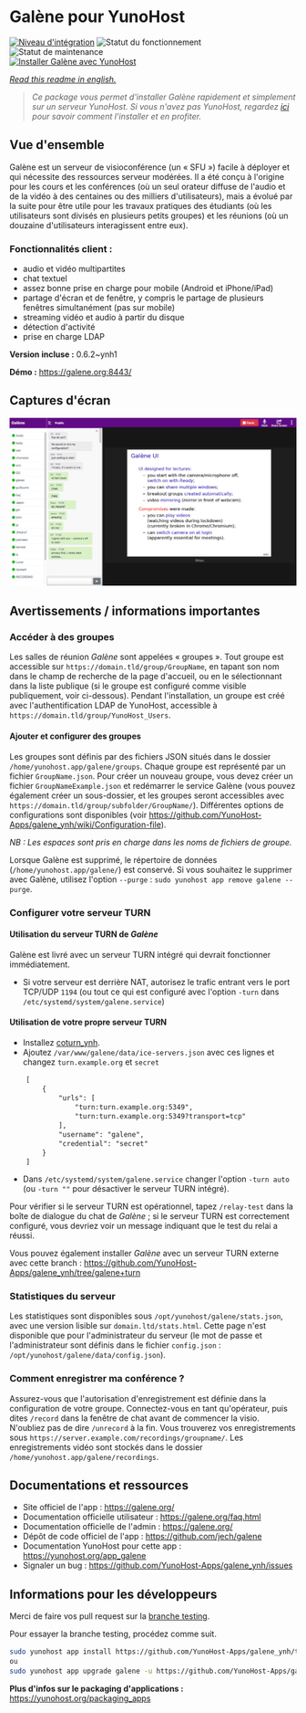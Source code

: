 <!--
N.B.: This README was automatically generated by https://github.com/YunoHost/apps/tree/master/tools/README-generator
It shall NOT be edited by hand.
-->

# Galène pour YunoHost

[![Niveau d'intégration](https://dash.yunohost.org/integration/galene.svg)](https://dash.yunohost.org/appci/app/galene) ![Statut du fonctionnement](https://ci-apps.yunohost.org/ci/badges/galene.status.svg) ![Statut de maintenance](https://ci-apps.yunohost.org/ci/badges/galene.maintain.svg)  
[![Installer Galène avec YunoHost](https://install-app.yunohost.org/install-with-yunohost.svg)](https://install-app.yunohost.org/?app=galene)

*[Read this readme in english.](./README.md)*

> *Ce package vous permet d'installer Galène rapidement et simplement sur un serveur YunoHost.
Si vous n'avez pas YunoHost, regardez [ici](https://yunohost.org/#/install) pour savoir comment l'installer et en profiter.*

## Vue d'ensemble

Galène est un serveur de visioconférence (un « SFU ») facile à déployer et qui nécessite des ressources serveur modérées. Il a été conçu à l'origine pour les cours et les conférences (où un seul orateur diffuse de l'audio et de la vidéo à des centaines ou des milliers d'utilisateurs), mais a évolué par la suite pour être utile pour les travaux pratiques des étudiants (où les utilisateurs sont divisés en plusieurs petits groupes) et les réunions (où un douzaine d'utilisateurs interagissent entre eux).

### Fonctionnalités client :

- audio et vidéo multipartites
- chat textuel
- assez bonne prise en charge pour mobile (Android et iPhone/iPad)
- partage d'écran et de fenêtre, y compris le partage de plusieurs fenêtres simultanément (pas sur mobile)
- streaming vidéo et audio à partir du disque
- détection d'activité
- prise en charge LDAP


**Version incluse :** 0.6.2~ynh1

**Démo :** https://galene.org:8443/

## Captures d'écran

![Capture d'écran de Galène](./doc/screenshots/screenshot.png)

## Avertissements / informations importantes

### Accéder à des groupes

Les salles de réunion *Galène* sont appelées « groupes ». Tout groupe est accessible sur `https://domain.tld/group/GroupName`, en tapant son nom dans le champ de recherche de la page d'accueil, ou en le sélectionnant dans la liste publique (si le groupe est configuré comme visible publiquement, voir ci-dessous).
Pendant l'installation, un groupe est créé avec l'authentification LDAP de YunoHost, accessible à `https://domain.tld/group/YunoHost_Users`.

#### Ajouter et configurer des groupes

Les groupes sont définis par des fichiers JSON situés dans le dossier `/home/yunohost.app/galene/groups`. Chaque groupe est représenté par un fichier `GroupName.json`.
Pour créer un nouveau groupe, vous devez créer un fichier `GroupNameExample.json` et redémarrer le service Galène (vous pouvez également créer un sous-dossier, et les groupes seront accessibles avec` https://domain.tld/group/subfolder/GroupName/`). Différentes options de configurations sont disponibles (voir https://github.com/YunoHost-Apps/galene_ynh/wiki/Configuration-file).

*NB : Les espaces sont pris en charge dans les noms de fichiers de groupe.* 

Lorsque Galène est supprimé, le répertoire de données (`/home/yunohost.app/galene/`) est conservé. Si vous souhaitez le supprimer avec Galène, utilisez l'option `--purge` : `sudo yunohost app remove galene --purge`. 

### Configurer votre serveur TURN

#### Utilisation du serveur TURN de *Galène*
Galène est livré avec un serveur TURN intégré qui devrait fonctionner immédiatement.
- Si votre serveur est derrière NAT, autorisez le trafic entrant vers le port TCP/UDP `1194` (ou tout ce qui est configuré avec l'option `-turn` dans `/etc/systemd/system/galene.service`)

#### Utilisation de votre propre serveur TURN
- Installez [coturn_ynh](https://github.com/YunoHost-Apps/coturn_ynh).
- Ajoutez `/var/www/galene/data/ice-servers.json` avec ces lignes et changez `turn.example.org` et `secret`

```
    [
        {
            "urls": [
                "turn:turn.example.org:5349",
                "turn:turn.example.org:5349?transport=tcp"
            ],
            "username": "galene",
            "credential": "secret"
        }
    ]
``` 
- Dans `/etc/systemd/system/galene.service` changer l'option `-turn auto` (ou `-turn ""` pour désactiver le serveur TURN intégré). 

Pour vérifier si le serveur TURN est opérationnel, tapez `/relay-test` dans la boîte de dialogue du chat de *Galène* ; si le serveur TURN est correctement configuré, vous devriez voir un message indiquant que le test du relai a réussi.

Vous pouvez également installer *Galène* avec un serveur TURN externe avec cette branch : https://github.com/YunoHost-Apps/galene_ynh/tree/galene+turn

### Statistiques du serveur

Les statistiques sont disponibles sous `/opt/yunohost/galene/stats.json`, avec une version lisible sur `domain.ltd/stats.html`. Cette page n'est disponible que pour l'administrateur du serveur (le mot de passe et l'administrateur sont définis dans le fichier `config.json` : `/opt/yunohost/galene/data/config.json`).

### Comment enregistrer ma conférence ?

Assurez-vous que l'autorisation d'enregistrement est définie dans la configuration de votre groupe. Connectez-vous en tant qu'opérateur, puis dites `/record` dans la fenêtre de chat avant de commencer la visio. N'oubliez pas de dire `/unrecord` à la fin. Vous trouverez vos enregistrements sous `https://server.example.com/recordings/groupname/`. Les enregistrements vidéo sont stockés dans le dossier `/home/yunohost.app/galene/recordings`. 

## Documentations et ressources

* Site officiel de l'app : <https://galene.org/>
* Documentation officielle utilisateur : <https://galene.org/faq.html>
* Documentation officielle de l'admin : <https://galene.org/>
* Dépôt de code officiel de l'app : <https://github.com/jech/galene>
* Documentation YunoHost pour cette app : <https://yunohost.org/app_galene>
* Signaler un bug : <https://github.com/YunoHost-Apps/galene_ynh/issues>

## Informations pour les développeurs

Merci de faire vos pull request sur la [branche testing](https://github.com/YunoHost-Apps/galene_ynh/tree/testing).

Pour essayer la branche testing, procédez comme suit.

``` bash
sudo yunohost app install https://github.com/YunoHost-Apps/galene_ynh/tree/testing --debug
ou
sudo yunohost app upgrade galene -u https://github.com/YunoHost-Apps/galene_ynh/tree/testing --debug
```

**Plus d'infos sur le packaging d'applications :** <https://yunohost.org/packaging_apps>
